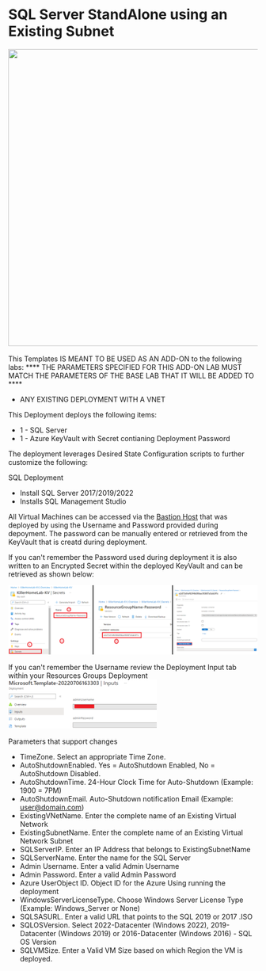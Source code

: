 # SQL Server StandAlone using an Existing Subnet
<img src="./x_Images/SQLServerStandAlonewithVNet" height="600" width="800"/>

This Templates IS MEANT TO BE USED AS AN ADD-ON to the following labs: **** THE PARAMETERS SPECIFIED FOR THIS ADD-ON LAB MUST MATCH THE PARAMETERS OF THE BASE LAB THAT IT WILL BE ADDED TO ****

- ANY EXISTING DEPLOYMENT WITH A VNET

This Deployment deploys the following items:

- 1 - SQL Server
- 1 - Azure KeyVault with Secret contianing Deployment Password

The deployment leverages Desired State Configuration scripts to further customize the following:

SQL Deployment
- Install SQL Server 2017/2019/2022
- Installs SQL Management Studio

All Virtual Machines can be accessed via the [Bastion Host](https://docs.microsoft.com/en-us/azure/bastion/bastion-overview) that was deployed by using the Username and Password provided during depoyment.  The password can be manually entered or retrieved from the KeyVault that is creatd during deployment.

If you can't remember the Password used during deployment it is also written to an Encrypted Secret within the deployed KeyVault and can be retrieved as shown below:

<img src="./x_Images/DeploymentPassword.png" width="600"/>

If you can't remember the Username review the Deployment Input tab within your Resources Groups Deployment
<img src="./x_Images/DeploymentUsername.png" width="300"/>

Parameters that support changes
- TimeZone.  Select an appropriate Time Zone.
- AutoShutdownEnabled.  Yes = AutoShutdown Enabled, No = AutoShutdown Disabled.
- AutoShutdownTime.  24-Hour Clock Time for Auto-Shutdown (Example: 1900 = 7PM)
- AutoShutdownEmail.  Auto-Shutdown notification Email (Example:  user@domain.com)
- ExistingVNetName. Enter the complete name of an Existing Virtual Network
- ExistingSubnetName. Enter the complete name of an Existing Virtual Network Subnet
- SQLServerIP. Enter an IP Address that belongs to ExistingSubnetName
- SQLServerName. Enter the name for the SQL Server
- Admin Username.  Enter a valid Admin Username
- Admin Password.  Enter a valid Admin Password
- Azure UserObject ID.  Object ID for the Azure Using running the deployment
- WindowsServerLicenseType.  Choose Windows Server License Type (Example:  Windows_Server or None)
- SQLSASURL. Enter a valid URL that points to the SQL 2019 or 2017 .ISO
- SQLOSVersion. Select 2022-Datacenter (Windows 2022), 2019-Datacenter (Windows 2019) or 2016-Datacenter (Windows 2016) - SQL OS Version
- SQLVMSize. Enter a Valid VM Size based on which Region the VM is deployed.